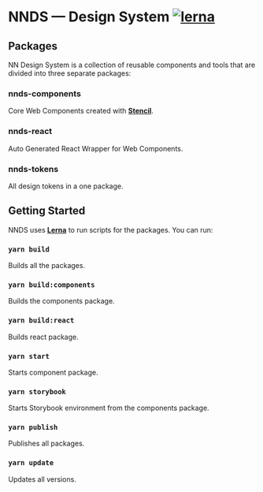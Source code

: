 # NNDS — Design System [![lerna](https://img.shields.io/badge/maintained%20with-lerna-cc00ff.svg)](https://lerna.js.org/)

## Packages

NN Design System is a collection of reusable components and tools that are divided into three separate packages:

### nnds-components

Core Web Components created with [**Stencil**](https://stenciljs.com/).

### nnds-react

Auto Generated React Wrapper for Web Components.

### nnds-tokens

All design tokens in a one package.


## Getting Started

NNDS uses [**Lerna**](https://lerna.js.org/) to run scripts for the packages. You can run:

### `yarn build`

Builds all the packages.

### `yarn build:components`

Builds the components package.

### `yarn build:react`

Builds react package.

### `yarn start`

Starts component package.

### `yarn storybook`

Starts Storybook environment from the components package.

### `yarn publish`

Publishes all packages.

### `yarn update`

Updates all versions.
